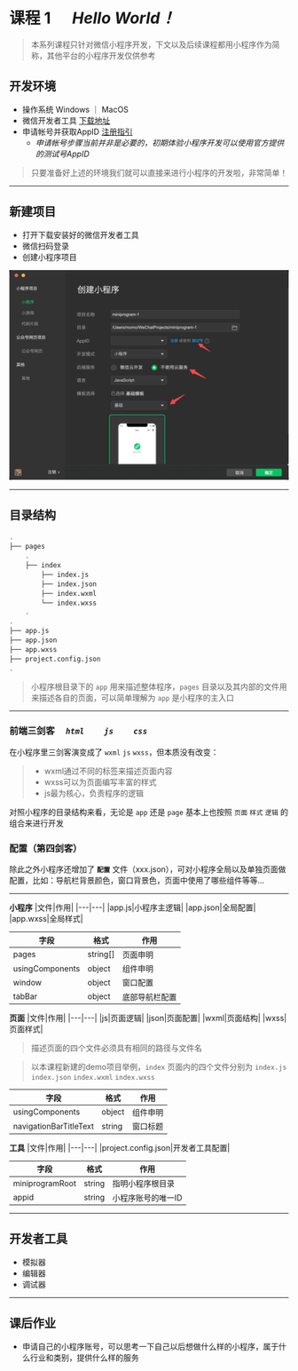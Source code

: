 # 课程 1 <span style="margin-left: 32px;">*Hello World！*</span>

> 本系列课程只针对微信小程序开发，下文以及后续课程都用小程序作为简称，其他平台的小程序开发仅供参考

## 开发环境
- 操作系统 Windows ｜ MacOS
- 微信开发者工具 [下载地址](https://developers.weixin.qq.com/miniprogram/dev/devtools/download.html)
- 申请帐号并获取AppID [注册指引](https://developers.weixin.qq.com/miniprogram/dev/framework/quickstart/getstart.html#%E7%94%B3%E8%AF%B7%E5%B8%90%E5%8F%B7)
    - *申请帐号步骤当前并非是必要的，初期体验小程序开发可以使用官方提供的测试号AppID*
> 只要准备好上述的环境我们就可以直接来进行小程序的开发啦，非常简单！

***

## 新建项目
- 打开下载安装好的微信开发者工具
- 微信扫码登录
- 创建小程序项目

![createmp](./images/hello-world-1.png)

***

## 目录结构

```bash
.
├── pages
    .
    ├── index
        ├── index.js
        ├── index.json
        ├── index.wxml
        └── index.wxss
    .
.
├── app.js
├── app.json
├── app.wxss
├── project.config.json
.
```

> 小程序根目录下的 `app` 用来描述整体程序，`pages` 目录以及其内部的文件用来描述各自的页面，可以简单理解为 `app` 是小程序的主入口

***

### **前端三剑客** <span style="margin: 16px">*`html`*</span> <span style="margin: 16px">*`js`*</span> <span style="margin: 16px">*`css`*</span>
在小程序里三剑客演变成了 `wxml` `js` `wxss`，但本质没有改变：
> - wxml通过不同的标签来描述页面内容
> - wxss可以为页面编写丰富的样式
> - js最为核心，负责程序的逻辑

对照小程序的目录结构来看，无论是 `app` 还是 `page` 基本上也按照 `页面` `样式` `逻辑` 的组合来进行开发

### 配置（第四剑客）

除此之外小程序还增加了 **`配置`** 文件（xxx.json），可对小程序全局以及单独页面做配置，比如：导航栏背景颜色，窗口背景色，页面中使用了哪些组件等等...

***
**小程序**
|文件|作用|
|---|---|
|app.js|小程序主逻辑|
|app.json|全局配置|
|app.wxss|全局样式|

|字段|格式|作用|
|---|---|---|
|pages|string[]|页面申明|
|usingComponents|object|组件申明|
|window|object|窗口配置|
|tabBar|object|底部导航栏配置|

**页面**
|文件|作用|
|---|---|
|js|页面逻辑|
|json|页面配置|
|wxml|页面结构|
|wxss|页面样式|

> 描述页面的四个文件必须具有相同的路径与文件名

> 以本课程新建的demo项目举例，`index` 页面内的四个文件分别为 `index.js` `index.json` `index.wxml` `index.wxss`

|字段|格式|作用|
|---|---|---|
|usingComponents|object|组件申明|
|navigationBarTitleText|string|窗口标题|

**工具**
|文件|作用|
|---|---|
|project.config.json|开发者工具配置|

|字段|格式|作用|
|---|---|---|
|miniprogramRoot|string|指明小程序根目录|
|appid|string|小程序账号的唯一ID|

***

## 开发者工具
- 模拟器
- 编辑器
- 调试器

***

## 课后作业
- 申请自己的小程序账号，可以思考一下自己以后想做什么样的小程序，属于什么行业和类别，提供什么样的服务
